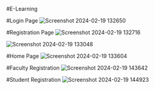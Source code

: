 #E-Learning
 
#Login Page
![Screenshot 2024-02-19 132650](https://github.com/naveeenkm/login/assets/136746420/e1c6b25a-8a3d-4d0a-9c18-49a1f2fbedf8)


#Registration Page
![Screenshot 2024-02-19 132716](https://github.com/naveeenkm/login/assets/136746420/2da98083-d118-4cb8-b746-9499a28b0bc5)

![Screenshot 2024-02-19 133048](https://github.com/naveeenkm/login/assets/136746420/108e8798-9998-4fbd-b662-9ea33a8ddd7c)

#Home Page
![Screenshot 2024-02-19 133604](https://github.com/naveeenkm/login/assets/136746420/cbf7af85-5da5-4b7c-98f5-98f6fb82dd17)


#Faculty Registration
![Screenshot 2024-02-19 143642](https://github.com/naveeenkm/login/assets/136746420/20e85217-a496-4159-be68-73fd351e7b8a)

#Student Registration
![Screenshot 2024-02-19 144923](https://github.com/naveeenkm/login/assets/136746420/052e0804-8a79-4386-a51c-a77c5f7c7c59)


